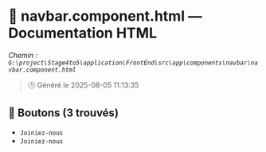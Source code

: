 # 📄 navbar.component.html — Documentation HTML
*Chemin : `G:\project\Stage4to5\application\FrontEnd\src\app\components\navbar\navbar.component.html`*

> 🕒 Généré le 2025-08-05 11:13:35

## 🔘 Boutons (3 trouvés)
- `Joiniez-nous`
- `Joiniez-nous`
